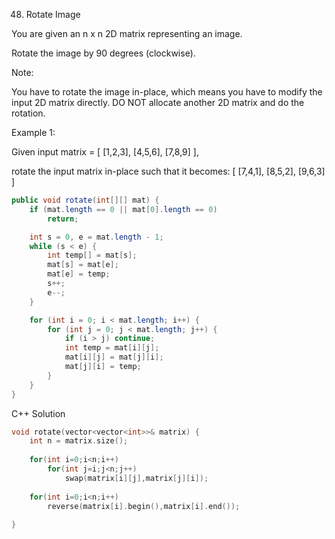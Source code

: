 48. Rotate Image

You are given an n x n 2D matrix representing an image.

Rotate the image by 90 degrees (clockwise).

Note:

You have to rotate the image in-place, which means you have to modify the input 2D matrix directly. DO NOT allocate another 2D matrix and do the rotation.

Example 1:


Given input matrix = 
[
  [1,2,3],
  [4,5,6],
  [7,8,9]
],

rotate the input matrix in-place such that it becomes:
[
  [7,4,1],
  [8,5,2],
  [9,6,3]
]


````java
public void rotate(int[][] mat) {
    if (mat.length == 0 || mat[0].length == 0)
        return;

    int s = 0, e = mat.length - 1;
    while (s < e) {
        int temp[] = mat[s];
        mat[s] = mat[e];
        mat[e] = temp;
        s++;
        e--;
    }

    for (int i = 0; i < mat.length; i++) {
        for (int j = 0; j < mat.length; j++) {
            if (i > j) continue;
            int temp = mat[i][j];
            mat[i][j] = mat[j][i];
            mat[j][i] = temp;
        }
    }
}
````

C++ Solution

````cpp
void rotate(vector<vector<int>>& matrix) {
    int n = matrix.size();
    
    for(int i=0;i<n;i++)
        for(int j=i;j<n;j++)
            swap(matrix[i][j],matrix[j][i]);
    
    for(int i=0;i<n;i++)
        reverse(matrix[i].begin(),matrix[i].end());
    
}
````